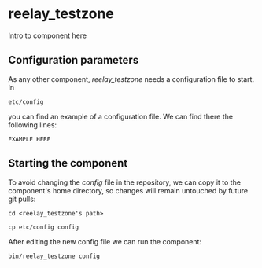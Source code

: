 # reelay_testzone
Intro to component here


## Configuration parameters
As any other component, *reelay_testzone* needs a configuration file to start. In
```
etc/config
```
you can find an example of a configuration file. We can find there the following lines:
```
EXAMPLE HERE
```

## Starting the component
To avoid changing the *config* file in the repository, we can copy it to the component's home directory, so changes will remain untouched by future git pulls:

```
cd <reelay_testzone's path> 
```
```
cp etc/config config
```

After editing the new config file we can run the component:

```
bin/reelay_testzone config
```
